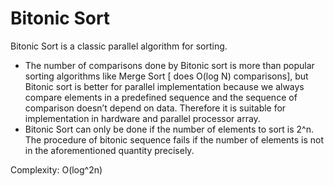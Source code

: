 # Bitonic Sort
Bitonic Sort is a classic parallel algorithm for sorting. 

 - The number of comparisons done by Bitonic sort is more than popular sorting algorithms like Merge Sort [ does O(log N) comparisons], but Bitonic sort is better for parallel implementation because we always compare elements in a predefined sequence and the sequence of comparison doesn’t depend on data. Therefore it is suitable for implementation in hardware and parallel processor array.
 - Bitonic Sort can only be done if the number of elements to sort is 2^n. The procedure of bitonic sequence fails if the number of elements is not in the aforementioned quantity precisely.

Complexity: O(log^2n)